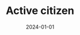 ---
date: 2024-01-01
year: 2024
title: Active citizen
project: Heat Network Planning
customer: voluntary work
image: "/assets/images/evaluationTool.png"
description: I am part of a citizen's initative planning a local heat network. To evaluate the current state I am actively working on an open source tool that allows to collect data about heat and power consumption and shows it on a map. 
tech: remix, nodeJS, react, prisma
projectLink: evaluation tool github
projectLinkSrc: https://github.com/energiewende-palingen/evaluationTool
---